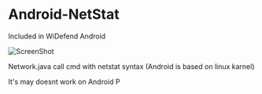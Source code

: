 # Android-NetStat

Included in WiDefend Android

![ScreenShot](https://github.com/wishihab/Android-NetStat/blob/master/netstat.png)

Network.java call cmd with netstat syntax (Android is based on linux karnel)


It's may doesnt work on Android P
